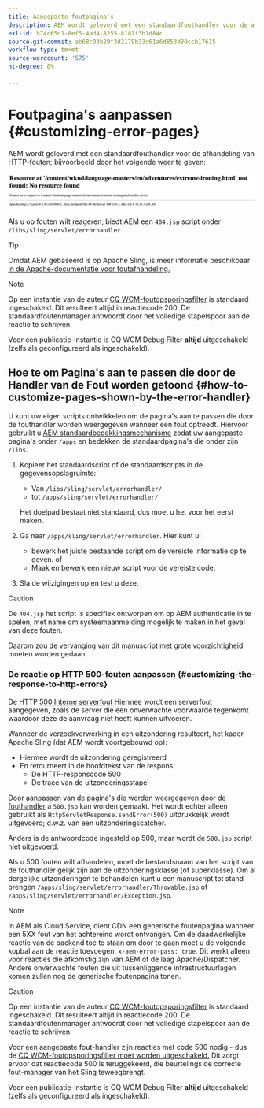 ```yaml
---
title: Aangepaste foutpagina's
description: AEM wordt geleverd met een standaardfouthandler voor de afhandeling van HTTP-fouten, die kan worden aangepast.
exl-id: b74c65d1-8ef5-4ad4-8255-8187f3b1d84c
source-git-commit: ab68c03b29f3d2179b33c61a6d853d80ccb17615
workflow-type: tm+mt
source-wordcount: '575'
ht-degree: 0%

---
```


# Foutpagina&#39;s aanpassen {#customizing-error-pages}

AEM wordt geleverd met een standaardfouthandler voor de afhandeling van HTTP-fouten; bijvoorbeeld door het volgende weer te geven:

![Standaardfoutbericht](assets/error-message-standard.png)

Als u op fouten wilt reageren, biedt AEM een `404.jsp` script onder `/libs/sling/servlet/errorhandler`.

>[!TIP]
>
>Omdat AEM gebaseerd is op Apache Sling, is meer informatie beschikbaar [in de Apache-documentatie voor foutafhandeling.](https://sling.apache.org/documentation/the-sling-engine/errorhandling.html)

>[!NOTE]
>
>Op een instantie van de auteur [CQ WCM-foutopsporingsfilter](/help/implementing/deploying/configuring-osgi.md) is standaard ingeschakeld. Dit resulteert altijd in reactiecode 200. De standaardfoutenmanager antwoordt door het volledige stapelspoor aan de reactie te schrijven.
>
>Voor een publicatie-instantie is CQ WCM Debug Filter **altijd** uitgeschakeld (zelfs als geconfigureerd als ingeschakeld).

## Hoe te om Pagina&#39;s aan te passen die door de Handler van de Fout worden getoond {#how-to-customize-pages-shown-by-the-error-handler}

U kunt uw eigen scripts ontwikkelen om de pagina&#39;s aan te passen die door de fouthandler worden weergegeven wanneer een fout optreedt. Hiervoor gebruikt u [AEM standaardbedekkingsmechanisme](/help/implementing/developing/introduction/overlays.md) zodat uw aangepaste pagina&#39;s onder `/apps` en bedekken de standaardpagina&#39;s die onder zijn `/libs`.

1. Kopieer het standaardscript of de standaardscripts in de gegevensopslagruimte:

   * Van `/libs/sling/servlet/errorhandler/`
   * tot `/apps/sling/servlet/errorhandler/`

   Het doelpad bestaat niet standaard, dus moet u het voor het eerst maken.

1. Ga naar `/apps/sling/servlet/errorhandler`. Hier kunt u:

   * bewerk het juiste bestaande script om de vereiste informatie op te geven. of
   * Maak en bewerk een nieuw script voor de vereiste code.

1. Sla de wijzigingen op en test u deze.

>[!CAUTION]
>
>De `404.jsp` het script is specifiek ontworpen om op AEM authenticatie in te spelen; met name om systeemaanmelding mogelijk te maken in het geval van deze fouten.
>
>Daarom zou de vervanging van dit manuscript met grote voorzichtigheid moeten worden gedaan.

### De reactie op HTTP 500-fouten aanpassen {#customizing-the-response-to-http-errors}

De HTTP [500 Interne serverfout](https://www.w3.org/Protocols/rfc2616/rfc2616-sec10.html) Hiermee wordt een serverfout aangegeven, zoals de server die een onverwachte voorwaarde tegenkomt waardoor deze de aanvraag niet heeft kunnen uitvoeren.

Wanneer de verzoekverwerking in een uitzondering resulteert, het kader Apache Sling (dat AEM wordt voortgebouwd op):

* Hiermee wordt de uitzondering geregistreerd
* En retourneert in de hoofdtekst van de respons:
   * De HTTP-responscode 500
   * De trace van de uitzonderingsstapel

Door [aanpassen van de pagina&#39;s die worden weergegeven door de fouthandler](#how-to-customize-pages-shown-by-the-error-handler) a `500.jsp` kan worden gemaakt. Het wordt echter alleen gebruikt als `HttpServletResponse.sendError(500)` uitdrukkelijk wordt uitgevoerd; d.w.z. van een uitzonderingscatcher.

Anders is de antwoordcode ingesteld op 500, maar wordt de `500.jsp` script niet uitgevoerd.

Als u 500 fouten wilt afhandelen, moet de bestandsnaam van het script van de fouthandler gelijk zijn aan de uitzonderingsklasse (of superklasse). Om al dergelijke uitzonderingen te behandelen kunt u een manuscript tot stand brengen `/apps/sling/servlet/errorhandler/Throwable.jsp` of `/apps/sling/servlet/errorhandler/Exception.jsp`.

>[!NOTE]
>
>In AEM als Cloud Service, dient CDN een generische foutenpagina wanneer een 5XX fout van het achtereind wordt ontvangen. Om de daadwerkelijke reactie van de backend toe te staan om door te gaan moet u de volgende kopbal aan de reactie toevoegen: `x-aem-error-pass: true`.
>Dit werkt alleen voor reacties die afkomstig zijn van AEM of de laag Apache/Dispatcher. Andere onverwachte fouten die uit tussenliggende infrastructuurlagen komen zullen nog de generische foutenpagina tonen.

>[!CAUTION]
>
>Op een instantie van de auteur [CQ WCM-foutopsporingsfilter](/help/implementing/deploying/configuring-osgi.md) is standaard ingeschakeld. Dit resulteert altijd in reactiecode 200. De standaardfoutenmanager antwoordt door het volledige stapelspoor aan de reactie te schrijven.
>
>Voor een aangepaste fout-handler zijn reacties met code 500 nodig - dus de [CQ WCM-foutopsporingsfilter moet worden uitgeschakeld.](/help/implementing/deploying/configuring-osgi.md) Dit zorgt ervoor dat reactiecode 500 is teruggekeerd, die beurtelings de correcte fout-manager van het Sling teweegbrengt.
>
>Voor een publicatie-instantie is CQ WCM Debug Filter **altijd** uitgeschakeld (zelfs als geconfigureerd als ingeschakeld).
